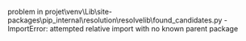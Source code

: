 problem in projet\venv\Lib\site-packages\pip\_internal\resolution\resolvelib\found_candidates.py - ImportError: attempted relative import with no known parent package
